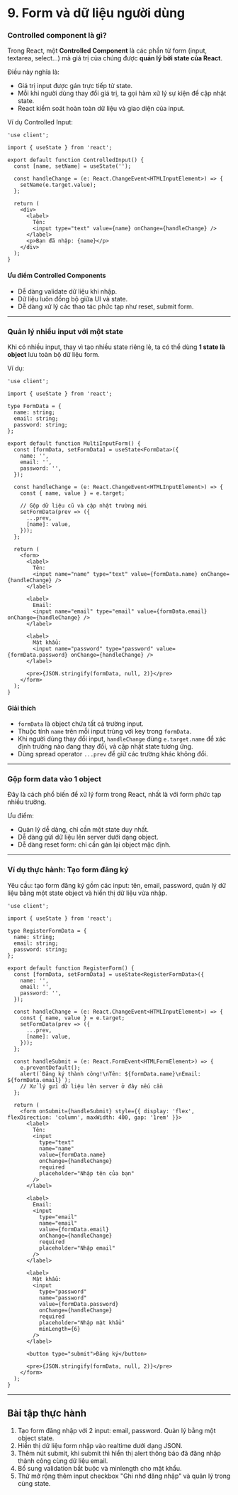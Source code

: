 # 9. Form và dữ liệu người dùng

### Controlled component là gì?

Trong React, một **Controlled Component** là các phần tử form (input, textarea, select...) mà giá trị của chúng được **quản lý bởi state của React**.

Điều này nghĩa là:

* Giá trị input được gán trực tiếp từ state.
* Mỗi khi người dùng thay đổi giá trị, ta gọi hàm xử lý sự kiện để cập nhật state.
* React kiểm soát hoàn toàn dữ liệu và giao diện của input.

Ví dụ Controlled Input:

```tsx
'use client';

import { useState } from 'react';

export default function ControlledInput() {
  const [name, setName] = useState('');

  const handleChange = (e: React.ChangeEvent<HTMLInputElement>) => {
    setName(e.target.value);
  };

  return (
    <div>
      <label>
        Tên:
        <input type="text" value={name} onChange={handleChange} />
      </label>
      <p>Bạn đã nhập: {name}</p>
    </div>
  );
}
```

#### Ưu điểm Controlled Components

* Dễ dàng validate dữ liệu khi nhập.
* Dữ liệu luôn đồng bộ giữa UI và state.
* Dễ dàng xử lý các thao tác phức tạp như reset, submit form.

***

### Quản lý nhiều input với một state

Khi có nhiều input, thay vì tạo nhiều state riêng lẻ, ta có thể dùng **1 state là object** lưu toàn bộ dữ liệu form.

Ví dụ:

```tsx
'use client';

import { useState } from 'react';

type FormData = {
  name: string;
  email: string;
  password: string;
};

export default function MultiInputForm() {
  const [formData, setFormData] = useState<FormData>({
    name: '',
    email: '',
    password: '',
  });

  const handleChange = (e: React.ChangeEvent<HTMLInputElement>) => {
    const { name, value } = e.target;

    // Gộp dữ liệu cũ và cập nhật trường mới
    setFormData(prev => ({
      ...prev,
      [name]: value,
    }));
  };

  return (
    <form>
      <label>
        Tên:
        <input name="name" type="text" value={formData.name} onChange={handleChange} />
      </label>

      <label>
        Email:
        <input name="email" type="email" value={formData.email} onChange={handleChange} />
      </label>

      <label>
        Mật khẩu:
        <input name="password" type="password" value={formData.password} onChange={handleChange} />
      </label>

      <pre>{JSON.stringify(formData, null, 2)}</pre>
    </form>
  );
}
```

#### Giải thích

* `formData` là object chứa tất cả trường input.
* Thuộc tính `name` trên mỗi input trùng với key trong `formData`.
* Khi người dùng thay đổi input, `handleChange` dùng `e.target.name` để xác định trường nào đang thay đổi, và cập nhật state tương ứng.
* Dùng spread operator `...prev` để giữ các trường khác không đổi.

***

### Gộp form data vào 1 object

Đây là cách phổ biến để xử lý form trong React, nhất là với form phức tạp nhiều trường.

Ưu điểm:

* Quản lý dễ dàng, chỉ cần một state duy nhất.
* Dễ dàng gửi dữ liệu lên server dưới dạng object.
* Dễ dàng reset form: chỉ cần gán lại object mặc định.

***

### Ví dụ thực hành: Tạo form đăng ký

Yêu cầu: tạo form đăng ký gồm các input: tên, email, password, quản lý dữ liệu bằng một state object và hiển thị dữ liệu vừa nhập.

```tsx
'use client';

import { useState } from 'react';

type RegisterFormData = {
  name: string;
  email: string;
  password: string;
};

export default function RegisterForm() {
  const [formData, setFormData] = useState<RegisterFormData>({
    name: '',
    email: '',
    password: '',
  });

  const handleChange = (e: React.ChangeEvent<HTMLInputElement>) => {
    const { name, value } = e.target;
    setFormData(prev => ({
      ...prev,
      [name]: value,
    }));
  };

  const handleSubmit = (e: React.FormEvent<HTMLFormElement>) => {
    e.preventDefault();
    alert(`Đăng ký thành công!\nTên: ${formData.name}\nEmail: ${formData.email}`);
    // Xử lý gửi dữ liệu lên server ở đây nếu cần
  };

  return (
    <form onSubmit={handleSubmit} style={{ display: 'flex', flexDirection: 'column', maxWidth: 400, gap: '1rem' }}>
      <label>
        Tên:
        <input
          type="text"
          name="name"
          value={formData.name}
          onChange={handleChange}
          required
          placeholder="Nhập tên của bạn"
        />
      </label>

      <label>
        Email:
        <input
          type="email"
          name="email"
          value={formData.email}
          onChange={handleChange}
          required
          placeholder="Nhập email"
        />
      </label>

      <label>
        Mật khẩu:
        <input
          type="password"
          name="password"
          value={formData.password}
          onChange={handleChange}
          required
          placeholder="Nhập mật khẩu"
          minLength={6}
        />
      </label>

      <button type="submit">Đăng ký</button>

      <pre>{JSON.stringify(formData, null, 2)}</pre>
    </form>
  );
}
```

***

## Bài tập thực hành

1. Tạo form đăng nhập với 2 input: email, password. Quản lý bằng một object state.
2. Hiển thị dữ liệu form nhập vào realtime dưới dạng JSON.
3. Thêm nút submit, khi submit thì hiển thị alert thông báo đã đăng nhập thành công cùng dữ liệu email.
4. Bổ sung validation bắt buộc và minlength cho mật khẩu.
5. Thử mở rộng thêm input checkbox "Ghi nhớ đăng nhập" và quản lý trong cùng state.
